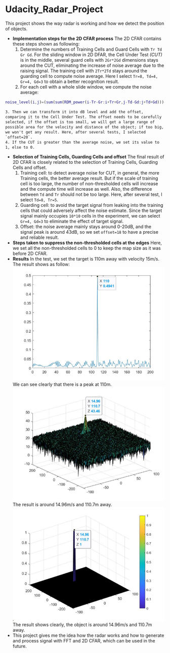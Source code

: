 # Udacity_Radar_Project

This project shows the way radar is working and how we detect the position of objects.
- **Implementation steps for the 2D CFAR process**
	The 2D CFAR contains these steps shown as following:
	1. Determine the numbers of  Training Cells and Guard Cells with `Tr Td Gr Gd`. For the sliding window in 2D DFAR,  the Cell Under Test *(CUT)* is in the middle, several guard cells with `2Gr*2Gd` dimensions stays around the CUT, eliminating the increase of  noise average due to the raising signal. The training cell with `2Tr*2Td` stays around the guarding cell to compute noise average. Here I select  `Tr=8, Td=4, Gr=4, Gd=3` to obtain a better recognition result.
	2. For each cell with a whole slide window, we compute the noise average:
 ```matlab
noise_level(i,j)=(sum(sum(RDM_power(i-Tr-Gr:i+Tr+Gr,j-Td-Gd:j+Td+Gd)))-sum(sum(RDM_power(i-Gr:i+Gr,j-Gd:j+Gd))))/((2*Tr+2*Gr+1)*(2*Td+2*Gd+1) - (2*Gr+1)*(2*Gd+1));
```
	3. Then we can transform it into dB level and add the offset, comparing it to the Cell Under Test. The offset needs to be carefully selected, if the offset is too small, we will get a large range of possible area for the velocity and distance of the object; if too big, we won't get any result. Here, after several tests, I selected `offset=20`.
	4. If the CUT is greater than the average noise, we set its value to 1, else to 0.
- **Selection of Training Cells, Guarding Cells and offset**
	The final result of 2D CFAR is closely related to the selection of Training Cells, Guarding Cells and offset.
	1. Training cell: to detect average noise for CUT, in general, the more Training cells, the better average result. But if the scale of training cell is too large, the number of non-thresholded cells will increase and the compute time will increase as well. Also, the difference between `Td` and  `Tr` should not be too large. Here, after several test, I select `Td=8, Tr=5`.
	2. Guarding cell: to avoid the target signal from leaking into the training cells that could adversely affect the noise estimate. Since the target signal mainly occupies `10*10` cells in the experiment, we can select `Gr=4, Gd=3` to eliminate the effect of target signal.
	3. Offset: the noise average mainly stays around 0-20dB, and the signal peak is around 43dB, so we set `offset=18` to have a precise and reliable result.
- **Steps taken to suppress the non-thresholded cells at the edges**
	Here, we set all the non-thresholded cells to 0 to keep the map size as it was before 2D CFAR.
- **Results**
	In the test, we set the target is 110m away with velocity 15m/s. The result shows as follow:
	![@Fig 1 Range from 1st RRT](./Fig1.jpg)
	We can see clearly that there is a peak at 110m.
	![@Fig 2 Original 2D FFT result](./Fig2.jpg)
	The result is around 14.96m/s and 110.7m away.
	![@Fig 3 2D CFAR result](./Fig3.jpg)
	The result shows clearly, the object is around 14.96m/s and 110.7m away.
- This project gives me the idea how the radar works and how to generate and process signal with FFT and 2D CFAR, which can be used in the future.
